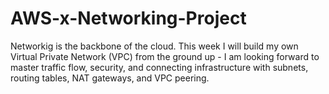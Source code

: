 # AWS-x-Networking-Project
Networkig is the backbone of the cloud. This week I will build my own Virtual Private Network (VPC) from the ground up - I am looking forward to master traffic flow, security, and connecting infrastructure with subnets, routing tables, NAT gateways, and VPC peering.

